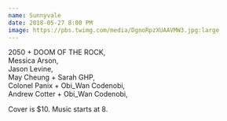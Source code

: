 ```yaml
---
name: Sunnyvale
date: 2018-05-27 8:00 PM
image: https://pbs.twimg.com/media/DgnoRpzXUAAVMW3.jpg:large
---
```


2050 + DOOM OF THE ROCK,  
Messica Arson,  
Jason Levine,  
May Cheung + Sarah GHP,  
Colonel Panix + Obi_Wan Codenobi,  
Andrew Cotter + Obi_Wan Codenobi,  

Cover is $10. Music starts at 8.